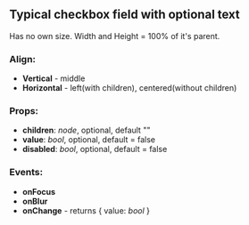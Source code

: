 ## **Typical checkbox field with optional text**

Has no own size. Width and Height = 100% of it's parent.

### Align:

- **Vertical** - middle
- **Horizontal** - left(with children), centered(without children)

### Props:

- **children**: _node_, optional, default ""
- **value**: _bool_, optional, default = false
- **disabled**: _bool_, optional, default = false

### Events:

- **onFocus**
- **onBlur**
- **onChange** - returns { value: _bool_ }
